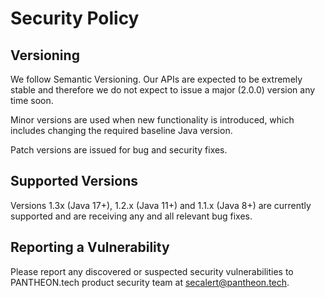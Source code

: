 # Security Policy

## Versioning 

We follow Semantic Versioning. Our APIs are expected to be extremely stable
and therefore we do not expect to issue a major (2.0.0) version any time soon.

Minor versions are used when new functionality is introduced, which includes
changing the required baseline Java version.

Patch versions are issued for bug and security fixes.

## Supported Versions

Versions 1.3x (Java 17+), 1.2.x (Java 11+) and 1.1.x (Java 8+) are currently
supported and are receiving any and all relevant bug fixes.

## Reporting a Vulnerability

Please report any discovered or suspected security vulnerabilities to PANTHEON.tech product security team at secalert@pantheon.tech.

